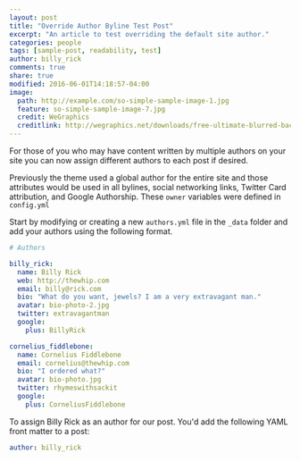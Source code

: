 ```yaml
---
layout: post
title: "Override Author Byline Test Post"
excerpt: "An article to test overriding the default site author."
categories: people
tags: [sample-post, readability, test]
author: billy_rick
comments: true
share: true
modified: 2016-06-01T14:18:57-04:00
image:
  path: http://example.com/so-simple-sample-image-1.jpg
  feature: so-simple-sample-image-7.jpg
  credit: WeGraphics
  creditlink: http://wegraphics.net/downloads/free-ultimate-blurred-background-pack/
---
```


For those of you who may have content written by multiple authors on your site you can now assign different authors to each post if desired.

Previously the theme used a global author for the entire site and those attributes would be used in all bylines, social networking links, Twitter Card attribution, and Google Authorship. These `owner` variables were defined in `config.yml`

Start by modifying or creating a new `authors.yml` file in the `_data` folder and add your authors using the following format.

```yaml
# Authors

billy_rick:
  name: Billy Rick
  web: http://thewhip.com
  email: billy@rick.com
  bio: "What do you want, jewels? I am a very extravagant man."
  avatar: bio-photo-2.jpg
  twitter: extravagantman
  google:
    plus: BillyRick

cornelius_fiddlebone:
  name: Cornelius Fiddlebone
  email: cornelius@thewhip.com
  bio: "I ordered what?"
  avatar: bio-photo.jpg
  twitter: rhymeswithsackit
  google:
    plus: CorneliusFiddlebone
```

To assign Billy Rick as an author for our post. You'd add the following YAML front matter to a post:

```yaml
author: billy_rick
```

